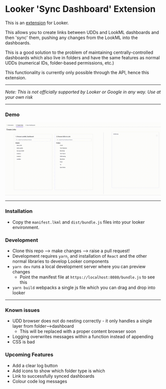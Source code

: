 # Looker 'Sync Dashboard' Extension
This is an [extension](https://docs.looker.com/data-modeling/extension-framework/extension-framework-intro) for Looker. 

This allows you to create links between UDDs and LookML dashboards and then 'sync' them, pushing any changes from the LookML into the dashboards.

This is a good solution to the problem of maintaining centrally-controlled dashboards which also live in folders and have the same features as normal UDDs (numerical IDs, folder-based permissions, etc.)

This functionality is currently only possible through the API, hence this extension.

---

*Note: This is not officially supported by Looker or Google in any way. Use at your own risk*

---
### Demo
![](demo/sync.gif)


---

### Installation
* Copy the `manifest.lkml` and `dist/bundle.js` files into your looker environment.

### Development
* Clone this repo --> make changes --> raise a pull request!
* Development requires `yarn`, and installation of `React` and the other normal libraries to develop Looker components
* `yarn dev` runs a local development server where you can preview changes
  * Point the manifest file at `https://localhost:8080/bundle.js` to see this
* `yarn build` webpacks a single js file which you can drag and drop into looker

---

### Known issues
* UDD browser does not do nesting correctly - it only handles a single layer from folder-->dashboard
  * This will be replaced with a proper content browser soon
* Logging overwrites messages within a function instead of appending
* CSS is bad

### Upcoming Features
* Add a clear log button
* Add icons to show which folder type is which
* Link to successfully synced dashboards
* Colour code log messages